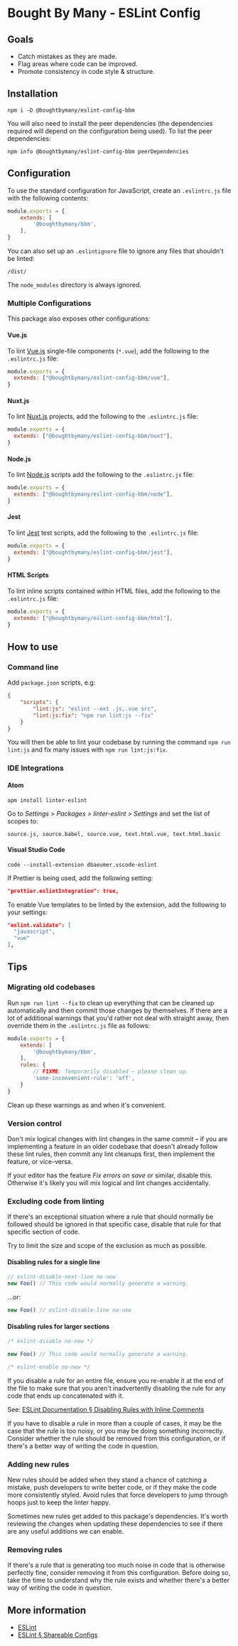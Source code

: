 # Bought By Many - ESLint Config

## Goals

- Catch mistakes as they are made.
- Flag areas where code can be improved.
- Promote consistency in code style & structure.

## Installation

```shell
npm i -D @boughtbymany/eslint-config-bbm
```

You will also need to install the peer dependencies (the dependencies required
will depend on the configuration being used). To list the peer dependencies:

```shell
npm info @boughtbymany/eslint-config-bbm peerDependencies
```

## Configuration

To use the standard configuration for JavaScript, create an `.eslintrc.js` file
with the following contents:

```JavaScript
module.exports = {
    extends: [
        '@boughtbymany/bbm',
    ],
}
```

You can also set up an `.eslintignore` file to ignore any files that shouldn't
be linted:

```text
/dist/
```

The `node_modules` directory is always ignored.

### Multiple Configurations

This package also exposes other configurations:

#### Vue.js

To lint [Vue.js](https://vuejs.org/) single-file components (`*.vue`), add the
following to the `.eslintrc.js` file:

```JavaScript
module.exports = {
  extends: ["@boughtbymany/eslint-config-bbm/vue"],
}
```

#### Nuxt.js

To lint [Nuxt.js](https://nuxtjs.org/) projects, add the
following to the `.eslintrc.js` file:

```JavaScript
module.exports = {
  extends: ["@boughtbymany/eslint-config-bbm/nuxt"],
}
```

#### Node.js

To lint [Node.js](https://nodejs.org/en/) scripts add the following to the `.eslintrc.js` file:

```JavaScript
module.exports = {
  extends: ["@boughtbymany/eslint-config-bbm/node"],
}
```

#### Jest

To lint [Jest](https://jestjs.io/) test scripts, add the following to the `.eslintrc.js` file:

```JavaScript
module.exports = {
  extends: ["@boughtbymany/eslint-config-bbm/jest"],
}
```

#### HTML Scripts

To lint inline scripts contained within HTML files, add the following to the
`.eslintrc.js` file:

```JavaScript
module.exports = {
  extends: ["@boughtbymany/eslint-config-bbm/html"],
}
```

## How to use

### Command line

Add `package.json` scripts, e.g:

```json
{
    "scripts": {
        "lint:js": "eslint --ext .js,.vue src",
        "lint:js:fix": "npm run lint:js --fix"
    }
}
```

You will then be able to lint your codebase by running the command
`npm run lint:js` and fix many issues with `npm run lint:js:fix`.

### IDE Integrations

#### Atom

```shell
apm install linter-eslint
```

Go to *Settings > Packages > linter-eslint > Settings* and set the list of
scopes to:

```text
source.js, source.babel, source.vue, text.html.vue, text.html.basic
```

#### Visual Studio Code

```shell
code --install-extension dbaeumer.vscode-eslint
```

If Prettier is being used, add the following setting:

```JSON
"prettier.eslintIntegration": true,
```

To enable Vue templates to be linted by the extension, add the following to your
settings:

```JSON
"eslint.validate": [
  "javascript",
  "vue"
],
```

## Tips

### Migrating old codebases

Run `npm run lint --fix` to clean up everything that can be cleaned up
automatically and then commit those changes by themselves.  If there are a lot
of additional warnings that you'd rather not deal with straight away, then
override them in the `.eslintrc.js` file as follows:

```JavaScript
module.exports = {
    extends: [
        '@boughtbymany/bbm',
    ],
    rules: {
        // FIXME: Temporarily disabled – please clean up.
        'some-inconvenient-rule': 'off',
    }
}
```

Clean up these warnings as and when it's convenient.

### Version control

Don't mix logical changes with lint changes in the same commit – if you are
implementing a feature in an older codebase that doesn't already follow these
lint rules, then commit any lint cleanups first, then implement the feature, or
vice-versa.

If your editor has the feature *Fix errors on save* or similar, disable this.
Otherwise it's likely you will mix logical and lint changes accidentally.

### Excluding code from linting

If there's an exceptional situation where a rule that should normally be
followed should be ignored in that specific case, disable that rule for that
specific section of code.

Try to limit the size and scope of the exclusion as much as possible.

#### Disabling rules for a single line

```JavaScript
// eslint-disable-next-line no-new
new Foo() // This code would normally generate a warning.
```

…or:

```JavaScript
new Foo() // eslint-disable-line no-new
```

#### Disabling rules for larger sections

```JavaScript
/* eslint-disable no-new */

new Foo() // This code would normally generate a warning.

/* eslint-enable no-new */
```

If you disable a rule for an entire file, ensure you re-enable it at the end of
the file to make sure that you aren't inadvertently disabling the rule for any
code that ends up concatenated with it.

See: [ESLint Documentation § Disabling Rules with Inline Comments](https://eslint.org/docs/user-guide/configuring#disabling-rules-with-inline-comments)

If you have to disable a rule in more than a couple of cases, it may be the case
that the rule is too noisy, or you may be doing something incorrectly.  Consider
whether the rule should be removed from this configuration, or if there's a
better way of writing the code in question.

### Adding new rules

New rules should be added when they stand a chance of catching a mistake, push
developers to write better code, or if they make the code more consistently
styled.  Avoid rules that force developers to jump through hoops just to keep
the linter happy.

Sometimes new rules get added to this package's dependencies.  It's worth
reviewing the changes when updating these dependencies to see if there are any
useful additions we can enable.

### Removing rules

If there's a rule that is generating too much noise in code that is otherwise
perfectly fine, consider removing it from this configuration.  Before doing so,
take the time to understand why the rule exists and whether there's a better way
of writing the code in question.

## More information

- [ESLint](https://eslint.org/)
- [ESLint § Shareable Configs](https://eslint.org/docs/developer-guide/shareable-configs)
